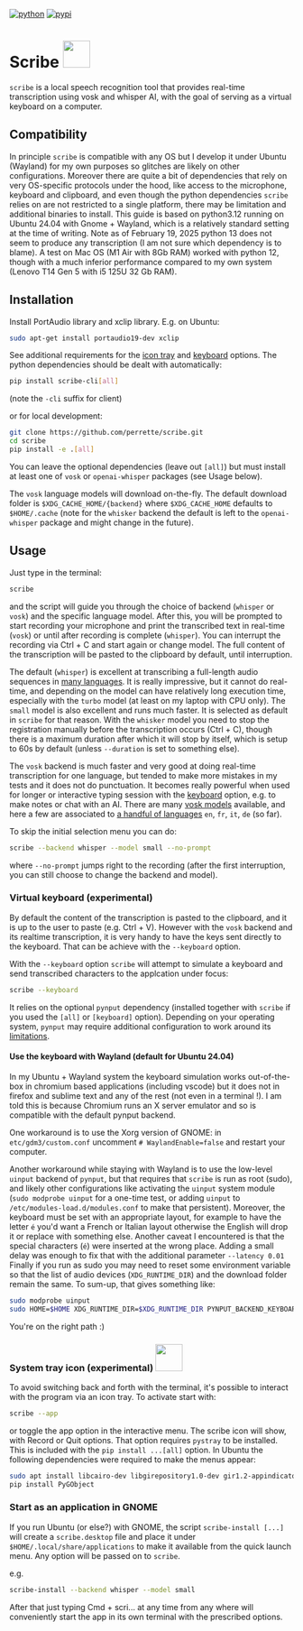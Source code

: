 [![python](https://img.shields.io/badge/python-3.12-blue.svg)]()
[![pypi](https://img.shields.io/pypi/v/scribe-cli)](https://pypi.org/project/scribe-cli)

# Scribe  <img src="scribe_data/share/icon.png" width=48px>

`scribe` is a local speech recognition tool that provides real-time transcription using vosk and whisper AI, with the goal of serving as a virtual keyboard on a computer.

## Compatibility

In principle `scribe` is compatible with any OS but I develop it under Ubuntu (Wayland) for my own purposes so glitches are likely on other configurations.
Moreover there are quite a bit of dependencies that rely on very OS-specific protocols under the hood, like access to the microphone, keyboard and clipboard,
and even though the python dependencies `scribe` relies on are not restricted to a single platform, there may be limitation and additional binaries to install.
This guide is based on python3.12 running on Ubuntu 24.04 with Gnome + Wayland, which is a relatively standard setting at the time of writing.
Note as of February 19, 2025 python 13 does not seem to produce any transcription (I am not sure which dependency is to blame).
A test on Mac OS (M1 Air with 8Gb RAM) worked with python 12, though with a much inferior performance compared to my own system (Lenovo T14 Gen 5 with i5 125U 32 Gb RAM).

## Installation

Install PortAudio library and xclip library. E.g. on Ubuntu:

```bash
sudo apt-get install portaudio19-dev xclip
```

See additional requirements for the [icon tray](#system-tray-icon-experimental) and [keyboard](#virtual-keyboard-experimental) options. The python dependencies should be dealt with automatically:

```bash
pip install scribe-cli[all]
```

(note the `-cli` suffix for client)

or for local development:

```bash
git clone https://github.com/perrette/scribe.git
cd scribe
pip install -e .[all]
```

You can leave the optional dependencies (leave out `[all]`) but must install at least one of `vosk` or `openai-whisper` packages (see Usage below).

The `vosk` language models will download on-the-fly.
The default download folder is `$XDG_CACHE_HOME/{backend}` where `$XDG_CACHE_HOME` defaults to `$HOME/.cache` (note for the `whisker` backend
the default is left to the `openai-whisper` package and might change in the future).


## Usage

Just type in the terminal:

```bash
scribe
```
and the script will guide you through the choice of backend (`whisper` or `vosk`) and the specific language model.
After this, you will be prompted to start recording your microphone and print the transcribed text in real-time (`vosk`)
or until after recording is complete (`whisper`).
You can interrupt the recording via Ctrl + C and start again or change model. The full content of the transcription will be pasted to the clipboard by default, until interruption.

The default (`whisper`) is excellent at transcribing a full-length audio sequences in [many languages](https://github.com/openai/whisper?tab=readme-ov-file#available-models-and-languages). It is really impressive,
but it cannot do real-time, and depending on the model can have relatively long execution time, especially with the `turbo` model (at least on my laptop with CPU only). The `small` model is also excellent and runs much faster. It is selected as default in `scribe` for that reason.
With the `whisker` model you need to stop the registration manually before the transcription occurs (Ctrl + C), though
there is a maximum duration after which it will stop by itself, which is setup to 60s by default (unless `--duration` is set to something else).

The `vosk` backend is much faster and very good at doing real-time transcription for one language, but tended to make more mistakes in my tests and it does not do punctuation.
It becomes really powerful when used for longer or interactive typing session with the [keyboard](#virtual-keyboard-experimental) option, e.g. to make notes or chat with an AI.
There are many [vosk models](https://alphacephei.com/vosk/models) available, and here a few are associated to [a handful of languages](scribe/models.toml) `en`, `fr`, `it`, `de` (so far).

To skip the initial selection menu you can do:
```bash
scribe --backend whisper --model small --no-prompt
```
where `--no-prompt` jumps right to the recording (after the first interruption, you can still choose to change the backend and model).

### Virtual keyboard (experimental)

By default the content of the transcription is pasted to the clipboard, and it is up to the user to paste (e.g. Ctrl + V).
However with the `vosk` backend and its realtime transcription, it is very handy to have the keys sent directly to the keyboard.
That can be achieve with the `--keyboard` option.

With the `--keyboard` option `scribe` will attempt to simulate a keyboard and send transcribed characters to the applcation under focus:

```bash
scribe --keyboard
```

It relies on the optional `pynput` dependency (installed together with `scribe` if you used the `[all]` or `[keyboard]` option).
Depending on your operating system, `pynput` may require additional configuration to work around its [limitations](https://pynput.readthedocs.io/en/latest/limitations.html).

#### Use the keyboard with Wayland (default for Ubuntu 24.04)

In my Ubuntu + Wayland system the keyboard simulation works out-of-the-box in chromium based applications (including vscode) but it does not in firefox and sublime text and any of the rest (not even in a terminal !). I am told this is because Chromium runs an X server emulator and so is compatible with the default pynput backend.

One workaround is to use the Xorg version of GNOME: in `etc/gdm3/custom.conf` uncomment `# WaylandEnable=false` and restart your computer.

Another workaround while staying with Wayland is to use the low-level `uinput` backend of `pynput`, but that requires that `scribe` is run as root (sudo), and likely other configurations like activating the `uinput` system module (`sudo modprobe uinput` for a one-time test, or adding `uinput` to `/etc/modules-load.d/modules.conf` to make that persistent).
Moreover, the keyboard must be set with an appropriate layout, for example to have the letter `é` you'd want a French or Italian layout otherwise the English will drop it or replace with something else. Another caveat I encountered is that the special characters (`é`) were inserted at the wrong place. Adding a small delay was enough to fix that with the additional parameter `--latency 0.01` Finally if you run as sudo you may need to reset some environment variable so that the list of audio devices (`XDG_RUNTIME_DIR`) and the download folder remain the same. To sum-up, that gives something like:
```bash
sudo modprobe uinput
sudo HOME=$HOME XDG_RUNTIME_DIR=$XDG_RUNTIME_DIR PYNPUT_BACKEND_KEYBOARD=uinput $(which scribe)  --latency 0.01
```
You're on the right path :)

### System tray icon (experimental) <img src="scribe_data/share/icon.png" width=48px>

To avoid switching back and forth with the terminal, it's possible to interact with the program via an icon tray.
To activate start with:
```bash
scribe --app
```
or toggle the app option in the interactive menu. The scribe icon will show, with Record or Quit options.
That option requires `pystray` to be installed. This is included with the `pip install ...[all]` option. In Ubuntu the following dependencies were required to make the menus appear:

```bash
sudo apt install libcairo-dev libgirepository1.0-dev gir1.2-appindicator3-0.1
pip install PyGObject
```

### Start as an application in GNOME

If you run Ubuntu (or else?) with GNOME, the script `scribe-install [...]` will create a `scribe.desktop` file and place it under `$HOME/.local/share/applications`
to make it available from the quick launch menu. Any option will be passed on to `scribe`.

e.g.

```bash
scribe-install --backend whisper --model small
```

After that just typing Cmd + scri... at any time from any where will conveniently start the app in its own terminal with the prescribed options.
